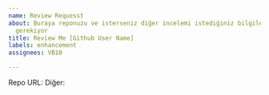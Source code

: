 ```yaml
---
name: Review Requesst
about: Buraya reponuzu ve isterseniz diğer incelemi istediğiniz bilgileri paylaşmanız
  gerekiyor
title: Review Me [Github User Name]
labels: enhancement
assignees: VB10

---
```


Repo URL:
Diğer:
